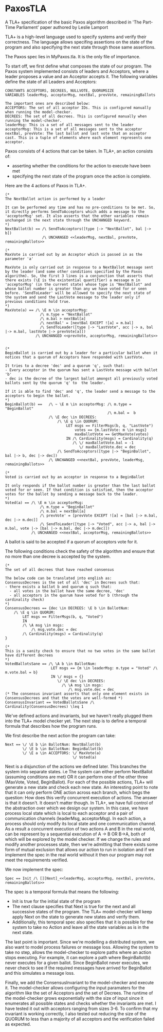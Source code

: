 # PaxosTLA
A TLA+ specification of the basic Paxos algorithm described in 'The Part-Time Parliament' paper authored by Leslie Lamport

TLA+ is a high-level language used to specify systems and verify their correctness. The language allows specifing assertions on the state of the program and also specifying the next state through those same assertions.

The Paxos spec lies in MyPaxos.tla. It is the only file of importance.

To start off, we first define what composes the state of our program. The Paxos system implemented consists of leaders and Acceptors, where a leader proposes a value and an Acceptor accepts it. The following variables define the state of all Leaders and Acceptors:

```
CONSTANTS ACCEPTORS, DECREES, NULLVOTE, QUORUMSIZE
VARIABLES leaderMsg, acceptorMsg, nextBal, prevVote, remainingBallots

The important ones are described below:
ACCEPTORS: The set of all acceptor IDs. This is configured manually when running the model-checker.
DECREES: The set of all decrees. This is configured manually when running the model-checker.
leaderMsg: This is a set of all messages sent to the leader
acceptorMsg: This is a set of all messages sent to the acceptor
nextBal, prevVote: The last ballot and last vote that an acceptor cast. This is a tuple of elements where each element represents one acceptor.
```

Paxos consists of 4 actions that can be taken. In TLA+, an action consists of:
- asserting whether the conditions for the action to execute have been met
- specifying the next state of the program once the action is complete.

Here are the 4 actions of Paxos in TLA+. 
```
(*
The NextBallot action is performed by a leader

It can be performed any time and has no pre-conditions to be met. So, it directly performs SendToAcceptors which adds a message to the 'acceptorMsg' set. It also asserts that the other variables remain unchanged in the next state through the UNCHANGED keyword.
*)
NextBallot(b) == /\ SendToAcceptors([type |-> "NextBallot", bal |-> b])
                 /\ UNCHANGED <<leaderMsg, nextBal, prevVote, remainingBallots>>

(*
MaxVote is carried out by an Acceptor which is passed in as the parameter 'a'

MaxVote is only carried out in response to a NextBallot message sent by the leader (and some other conditions specified by the Paxos algorithm). So, the first 3 lines is a conjunction that asserts that there exists (\E is the existential quantifier) a message m in 'acceptorMsg' (in the current state) whose type is "NextBallot" and whose ballot number is greater than any we have voted for or seen before. 'SendToLeader' will be allowed to specify the next state of the system and send the LastVote message to the leader only if previous conditions hold true.
*)
MaxVote(a) == /\ \E m \in acceptorMsg:
                /\ m.type = "NextBallot"
                /\ m.bal > nextBal[a]
                /\ nextBal' = [nextBal EXCEPT ![a] = m.bal]
                /\ SendToLeader([type |-> "LastVote", acc |-> a, bal |-> m.bal, lastVote |-> prevVote[a]])
              /\ UNCHANGED <<prevVote, acceptorMsg, remainingBallots>>


(*
BeginBallot is carried out by a leader for a particular ballot when it notices that a quorum of Acceptors have responded with LastVote.

It tries to a decree 'dec' and a quorum 'q', such that:
- Every acceptor in the quorum has sent a LastVote message with ballot 'b'
- dec is the decree of the largest ballot amongst all previously voted ballots sent by the quorum 'q' to  the leader.

If it is able to find 'dec' and 'q', the leader send a message to the acceptors to begin the ballot.
*)
BeginBallot(b) ==   /\ ~ \E m \in acceptorMsg: /\ m.type = "BeginBallot"
                                               /\ m.bal =  b
                    /\ \E dec \in DECREES:
                        /\ \E q \in QUORUM:
                            LET msgs == FilterMsgs(b, q, "LastVote")
                                votes == {m.lastVote: m \in msgs}
                                maxBallotVote == GetMaxVote(votes)
                            IN /\ Cardinality(msgs) = Cardinality(q)
                               /\ \/ maxBallotVote.bal = -1
                                  \/ maxBallotVote.dec = dec
                        /\ SendToAcceptors([type |-> "BeginBallot", bal |-> b, dec |-> dec])
                    /\ UNCHANGED <<nextBal, prevVote, leaderMsg, remainingBallots>>

(*
Voted is carried out by an acceptor in response to a BeginBallot

It only responds if the ballot number is greater than the last ballot voted for or seen. If that condition is satisfied, then the acceptor votes for the ballot by sending a message back to the leader.
*)
Voted(a) == /\ \E m \in acceptorMsg:
                /\ m.type = "BeginBallot"
                /\ m.bal = nextBal[a]
                /\ prevVote' = [prevVote EXCEPT ![a] = [bal |-> m.bal, dec |-> m.dec]]
                /\ SendToLeader([type |-> "Voted", acc |-> a, bal |-> m.bal, vote |-> [bal |-> m.bal, dec |-> m.dec]])
            /\ UNCHANGED <<nextBal, acceptorMsg, remainingBallots>>

```

A ballot is said to be accepted if a quorum of acceptors vote for it.

The following conditions check the safety of the algorithm and ensure that no more than one decree is accepted by the system.

```
(* 
The set of all decrees that have reached consensus

The below code can be translated into english as:
ConsensusDecrees is the set of all 'dec' in Decrees such that:
- there exists a ballot b and quorum q such that:
  - all votes in the ballot have the same decree, 'dec'
  - all acceptors in the quorum have voted for b (through the cardinality check)
*)
ConsensusDecrees == {dec \in DECREES: \E b \in BallotNum:
    /\ \E q \in QUORUM:
        LET msgs == FilterMsgs(b, q, "Voted")
        IN
        /\ \A msg \in msgs:
            /\ msg.vote.dec = dec
        /\ Cardinality(msgs) = Cardinality(q)
}

(*
This is a sanity check to ensure that no two votes in the same ballot have different decrees
*)
VotedBallotsSane == /\ \A b \in BallotNum:
                     LET msgs == {m \in leaderMsg: m.type = "Voted" /\ m.vote.bal = b}
                     IN \/ msgs = {}
                        \/ \E dec \in DECREES:
                          /\ \A msg \in msgs:
                             /\ msg.vote.dec = dec
(* The consensus invariant asserts that only one element exists in ConsensusDecrees and that the votes are well-formed *)
ConsensusInvariant == VotedBallotsSane /\ Cardinality(ConsensusDecrees) \leq 1
```

We've defined actions and invariants, but we haven't really plugged them into the TLA+ model checker yet. The next step is to define a temporal formula that describes how the program runs.

We first describe the next action the program can take:
```
Next == \/ \E b \in BallotNum: NextBallot(b)
        \/ \E b \in BallotNum: BeginBallot(b)
        \/ \E a \in ACCEPTORS: \/ MaxVote(a)
                               \/ Voted(a)
```
Next is a disjunction of the actions we defined later. This branches the system into separate states. i.e The system can either perform NextBallot (assuming conditions are met) OR it can perform one of the other three (MaxVote, Voted, BeginBallot). For each of the possible actions, TLA+ will generate a new state and check each new state. An interesting point to note that it can only perform ONE action across each branch, which begs the question: How does this verify concurrent execution of actions. The answer is that it doesn't. It doesn't matter though. In TLA+, we have full control of the abstraction over which we design our system. In this case, we have process local state which is local to each acceptor and a pair of communication channels (leaderMsg, acceptorMsg). In each action, a process should only modify its local state and one communication channel. As a result a concurrent execution of two actions A and B in the real world, can be represent by a sequential execution of A -> B OR B->A, both of which will be explored by the model checker. If we change the rules and modify another processes state, then we're admitting that there exists some form of mutual exclusion that allows our action to run in isolation and if we implement the spec in the real world without it then our program may not meet the requirements verified.

We now implement the spec:
```
Spec == Init /\ [][Next]_<<leaderMsg, acceptorMsg, nextBal, prevVote, remainingBallots>>
```

The spec is a temporal formula that means the following:
- Init is true for the initial state of the program
- The next clause specifies that Next is true for the next and all successive states of the program. The TLA+ model-checker will keep apply Next on the state to generate new states and verify them.
- Additionally, this temporal spec also specifies that it is possible for the system to take no Action and leave all the state variables as is in the next state.

The last point is important. Since we're modelling a distributed system, we also want to model process failures or message loss. Allowing the system to take no step, allows the model-checker to explore paths where an action stops executing. For example, it can explore a path where BeginBallot(b) never executes for a given ballot. Since BeginBallot never executes, we never check to see if the required messages have arrived for BeginBallot and this simulates a message loss.

Finally, we add the ConsensusInvariant to the model-checker and execute it. The model-checker allows configuring the input paramaters for the algorithm like the set of Acceptors and the set of Decrees. The runtime of the model-checker grows exponentially with the size of input since it enumerates all possible states and checks whether the invariants are met. I have tested it out with acceptors ranging from sizes 3-6. To confirm that my invariant is working correctly, I also tested out reducing the size of the QUORUM to less than a majority of all acceptors and the verification failed as expected.
